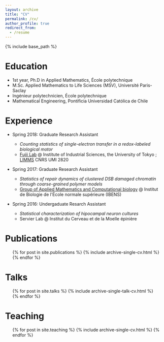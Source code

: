 ```yaml
---
layout: archive
title: "CV"
permalink: /cv/
author_profile: true
redirect_from:
  - /resume
---
```


{% include base_path %}

Education
======
* 1st year, Ph.D in Applied Mathematics, École polytechnique
* M.Sc. Applied Mathematics to Life Sciences (MSV), Université Paris-Saclay
* Ingénieur polytechnicien, École polytechnique
* Mathematical Engineering, Pontificia Universidad Católica de Chile

Experience
======
* Spring 2018: Graduate Research Assistant
  * *Counting statistics of single-electron transfer in a redox-labeled biological motor*
  * [Fujii Lab](http://www.microfluidics.iis.u-tokyo.ac.jp/) @ Institute of Industrial Sciences, the University of Tokyo ; [LIMMS](https://limmshp.iis.u-tokyo.ac.jp/) CNRS UMI 2820 

* Spring 2017: Graduate Research Assistant
  * *Statistics of repair dynamics of clustered DSB damaged chromatin through coarse-grained polymer models*
  * [Group of Applied Mathematics and Computational biology](https://www.ibens.ens.fr/spip.php?rubrique40) @ Institut de Biologie de l'École normale supérieure (IBENS)

* Spring 2016: Undergaduate Resarch Assistant
  * *Statistical characterization of hipocampal neuron cultures*
  * Servier Lab @ Institut du Cerveau et de la Moelle épinière


Publications
======
  <ul>{% for post in site.publications %}
    {% include archive-single-cv.html %}
  {% endfor %}</ul>
  
Talks
======
  <ul>{% for post in site.talks %}
    {% include archive-single-talk-cv.html %}
  {% endfor %}</ul>
  
Teaching
======
  <ul>{% for post in site.teaching %}
    {% include archive-single-cv.html %}
  {% endfor %}</ul>
  

